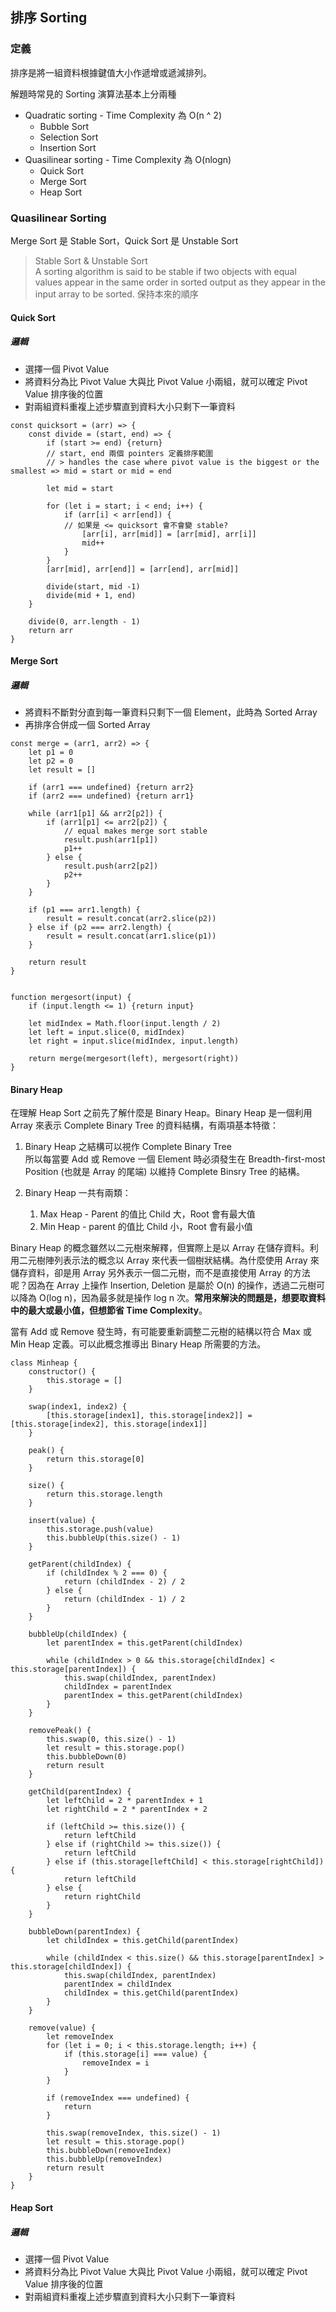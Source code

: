 ## 排序 Sorting

### 定義

排序是將一組資料根據鍵值大小作遞增或遞減排列。

解題時常見的 Sorting 演算法基本上分兩種

* Quadratic sorting - Time Complexity 為 O(n ^ 2)
	* Bubble Sort
	* Selection Sort
	* Insertion Sort
* Quasilinear sorting - Time Complexity 為 O(nlogn)
	* Quick Sort
	* Merge Sort
	* Heap Sort

### Quasilinear Sorting

Merge Sort 是 Stable Sort，Quick Sort 是 Unstable Sort

> Stable Sort & Unstable Sort       
> A sorting algorithm is said to be stable if two objects with equal values appear in the same order in sorted output as they appear in the input array to be sorted. 保持本來的順序

#### Quick Sort

##### 邏輯

* 選擇一個 Pivot Value
* 將資料分為比 Pivot Value 大與比 Pivot Value 小兩組，就可以確定 Pivot Value 排序後的位置
* 對兩組資料重複上述步驟直到資料大小只剩下一筆資料

```    
const quicksort = (arr) => {
	const divide = (start, end) => {
		if (start >= end) {return}
		// start, end 兩個 pointers 定義排序範圍
		// > handles the case where pivot value is the biggest or the smallest => mid = start or mid = end
	
		let mid = start
	
		for (let i = start; i < end; i++) {
			if (arr[i] < arr[end]) {
			// 如果是 <= quicksort 會不會變 stable?
				[arr[i], arr[mid]] = [arr[mid], arr[i]]
				mid++
			}
		}
		[arr[mid], arr[end]] = [arr[end], arr[mid]]
		
		divide(start, mid -1)
		divide(mid + 1, end)
	}
		
	divide(0, arr.length - 1)
	return arr
}
```

#### Merge Sort

##### 邏輯

* 將資料不斷對分直到每一筆資料只剩下一個 Element，此時為 Sorted Array
* 再排序合併成一個 Sorted Array

```
const merge = (arr1, arr2) => {
	let p1 = 0
	let p2 = 0
	let result = []
		
	if (arr1 === undefined) {return arr2}
	if (arr2 === undefined) {return arr1}
		
	while (arr1[p1] && arr2[p2]) {
		if (arr1[p1] <= arr2[p2]) {
			// equal makes merge sort stable
			result.push(arr1[p1])
			p1++
		} else {
			result.push(arr2[p2])
			p2++
		}
	}
		
	if (p1 === arr1.length) {
		result = result.concat(arr2.slice(p2))
	} else if (p2 === arr2.length) {
		result = result.concat(arr1.slice(p1))
	}
		
	return result
}
	
	
function mergesort(input) {
	if (input.length <= 1) {return input} 
		
	let midIndex = Math.floor(input.length / 2)
	let left = input.slice(0, midIndex)
	let right = input.slice(midIndex, input.length)
		
	return merge(mergesort(left), mergesort(right))
}
```

#### Binary Heap

在理解 Heap Sort 之前先了解什麼是 Binary Heap。Binary Heap 是一個利用 Array 來表示 Complete Binary Tree 的資料結構，有兩項基本特徵：

1. Binary Heap 之結構可以視作 Complete Binary Tree     
所以每當要 Add 或 Remove 一個 Element 時必須發生在 Breadth-first-most Position (也就是 Array 的尾端) 以維持 Complete Binsry Tree 的結構。

2. Binary Heap 一共有兩類：
	1. Max Heap - Parent 的值比 Child 大，Root 會有最大值
	2. Min Heap - parent 的值比 Child 小，Root 會有最小值

Binary Heap 的概念雖然以二元樹來解釋，但實際上是以 Array 在儲存資料。利用二元樹陣列表示法的概念以 Array 來代表一個樹狀結構。為什麼使用 Array 來儲存資料，卻是用 Array 另外表示一個二元樹，而不是直接使用 Array 的方法呢？因為在 Array 上操作 Insertion, Deletion 是屬於 O(n) 的操作，透過二元樹可以降為 O(log n)，因為最多就是操作 log n 次。**常用來解決的問題是，想要取資料中的最大或最小值，但想節省 Time Complexity**。

當有 Add 或 Remove 發生時，有可能要重新調整二元樹的結構以符合 Max 或 Min Heap 定義。可以此概念推導出 Binary Heap 所需要的方法。

	class Minheap {
	    constructor() {
	        this.storage = []
	    }
	
	    swap(index1, index2) {
	        [this.storage[index1], this.storage[index2]] = [this.storage[index2], this.storage[index1]]
	    }
	
	    peak() {
	        return this.storage[0]
	    }
	
	    size() {
	        return this.storage.length
	    }
	
	    insert(value) {
	        this.storage.push(value)
	        this.bubbleUp(this.size() - 1)
	    }
	
	    getParent(childIndex) {
	        if (childIndex % 2 === 0) {
	            return (childIndex - 2) / 2
	        } else {
	            return (childIndex - 1) / 2
	        }
	    }
	
	    bubbleUp(childIndex) {
	        let parentIndex = this.getParent(childIndex)

	        while (childIndex > 0 && this.storage[childIndex] < this.storage[parentIndex]) {
	            this.swap(childIndex, parentIndex)
	            childIndex = parentIndex
	            parentIndex = this.getParent(childIndex)
	        }
	    }
	
	    removePeak() {
	        this.swap(0, this.size() - 1)
	        let result = this.storage.pop()
	        this.bubbleDown(0)
	        return result
	    }
	
	    getChild(parentIndex) {
	        let leftChild = 2 * parentIndex + 1
	        let rightChild = 2 * parentIndex + 2
	
	        if (leftChild >= this.size()) {
	            return leftChild
	        } else if (rightChild >= this.size()) {
	            return leftChild
	        } else if (this.storage[leftChild] < this.storage[rightChild]) {
	            return leftChild
	        } else {
	            return rightChild
	        }
	    }
	
	    bubbleDown(parentIndex) {
	        let childIndex = this.getChild(parentIndex)
	
	        while (childIndex < this.size() && this.storage[parentIndex] > this.storage[childIndex]) {
	            this.swap(childIndex, parentIndex)
	            parentIndex = childIndex
	            childIndex = this.getChild(parentIndex)
	        }
	    }
	
	    remove(value) {
	        let removeIndex
	        for (let i = 0; i < this.storage.length; i++) {
	            if (this.storage[i] === value) {
	                removeIndex = i
	            }
	        }
	
	        if (removeIndex === undefined) {
	            return
	        }
	
	        this.swap(removeIndex, this.size() - 1)
	        let result = this.storage.pop()
	        this.bubbleDown(removeIndex)
	        this.bubbleUp(removeIndex)
	        return result
	    }
	}

#### Heap Sort

##### 邏輯

* 選擇一個 Pivot Value
* 將資料分為比 Pivot Value 大與比 Pivot Value 小兩組，就可以確定 Pivot Value 排序後的位置
* 對兩組資料重複上述步驟直到資料大小只剩下一筆資料
